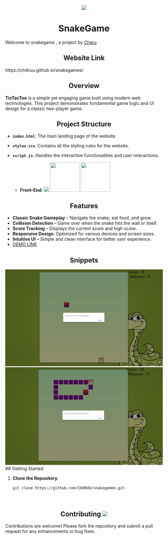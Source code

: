 <p align="center"><img src="https://user-images.githubusercontent.com/74038190/212744287-14f66c13-5458-40dc-9244-8ff533fc8f4a.gif" height="" width="999"></p>
 
 <h1 align="center">SnakeGame</h1>

Welcome to snakegame , a project by [Charu](https://github.com/CH4RUU).

<h2 align="center">Website Link</h2>
https://ch4ruu.github.io/snakegamee/
<h2 align="center">Overview</h2>

**TicTacToe** is a simple yet engaging game built using modern web technologies. This project demonstrates fundamental game logic and UI design for a classic two-player game.

<h2 align="center">Project Structure</h2>

- **`index.html`**: The main landing page of the website.
- **`styles.css`**: Contains all the styling rules for the website.
- **`script.js`**: Handles the interactive functionalities and user interactions.


  <ul>
  <li><strong>Front-End:</strong>
    <img src="https://github.com/user-attachments/assets/88b943e3-e14c-4ad9-86b0-d58e6fc05d89" height="72">
    <img src="https://user-images.githubusercontent.com/238200428-67f477ed-6624-42da-99f0-1a7b1a16eecb.gif" alt=""  width="94" height="94">
    <img src="https://user-images.githubusercontent.com/74038190/212257454-16e3712e-945a-4ca2-b238-408ad0bf87e6.gif" alt=""   width="94" height="94">
  </li>
</ul>

<h2 align="center">Features</h2>

- **Classic Snake Gameplay** – Navigate the snake, eat food, and grow.
- **Collision Detection** – Game over when the snake hits the wall or itself.
- **Score Tracking** – Displays the current score and high score.
- **Responsive Design**: Optimized for various devices and screen sizes.
- **Intuitive UI** – Simple and clean interface for better user experience.
- [DEMO LINK](https://ch4ruu.github.io/snakegamee/)

<h2 align="center">Snippets</h2>

<div align="center">
  <img src="ss1.png" alt="">
  <img src="ss2.png" alt="">
  
</div>
## Getting Started

1. **Clone the Repository**:

   ```bash
   git clone https://github.com/CH4RUU/snakegamee.git

  
<h2 align="center">Contributing     <img src="https://user-images.githubusercontent.com/74038190/226127913-88de86d3-8437-45b9-a3b6-e746b47f655a.gif" height=60></h2>

Contributions are welcome! Please fork the repository and submit a pull request for any enhancements or bug fixes.



